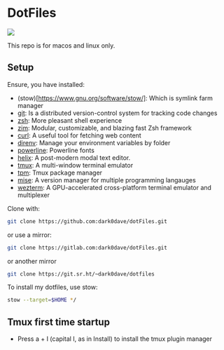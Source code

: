 # DotFiles

![](public/icon/icon.png)

This repo is for macos and linux only.

## Setup

Ensure, you have installed:
* (stow)[https://www.gnu.org/software/stow/]: Which is symlink farm manager
* [git](https://en.wikipedia.org/wiki/git): Is a distributed version-control system for tracking code changes
* [zsh](https://en.wikipedia.org/wiki/Z_shell): More pleasant shell experience
* [zim](https://github.com/zimfw/zimfw): Modular, customizable, and blazing fast Zsh framework 
* [curl](https://en.wikipedia.org/wiki/CURL): A useful tool for fetching web content
* [direnv](https://github.com/direnv/direnv/blob/master/README.md): Manage your environment variables by folder
* [powerline](https://github.com/powerline/fonts.git): Powerline fonts
* [helix](https://github.com/helix-editor/helix): A post-modern modal text editor.
* [tmux](https://en.wikipedia.org/wiki/Tmux): A multi-window terminal emulator
* [tpm](https://github.com/tmux-plugins/tpm): Tmux package manager
* [mise](https://github.com/jdx/mise): A version manager for multiple programming langauges
* [wezterm](https://github.com/wez/wezterm): A GPU-accelerated cross-platform terminal emulator and multiplexer 

Clone with:

```sh
git clone https://github.com:dark0dave/dotFiles.git
```

or use a mirror:
```sh
git clone https://gitlab.com:dark0dave/dotFiles.git
```

or another mirror
```sh
git clone https://git.sr.ht/~dark0dave/dotfiles
```

To install my dotfiles, use stow:
```sh
stow --target=$HOME */
```

## Tmux first time startup

* Press a + I (capital I, as in Install) to install the tmux plugin manager
